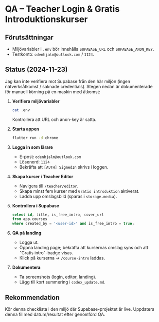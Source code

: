 # QA – Teacher Login & Gratis Introduktionskurser

## Förutsättningar
- Miljövariabler i `.env` bör innehålla `SUPABASE_URL` och `SUPABASE_ANON_KEY`.
- Testkonto: `odenhjalm@outlook.com` / `1124`.

## Status (2024-11-23)
Jag kan inte verifiera mot Supabase från den här miljön (ingen nätverksåtkomst / saknade credentials). Stegen nedan är dokumenterade för manuell körning på en maskin med åtkomst:

1. **Verifiera miljövariabler**
   ```bash
   cat .env
   ```
   Kontrollera att URL och anon-key är satta.

2. **Starta appen**
   ```bash
   flutter run -d chrome
   ```

3. **Logga in som lärare**
   - E-post: `odenhjalm@outlook.com`
   - Lösenord: `1124`
   - Bekräfta att `[AUTH] SignedIn` skrivs i loggen.

4. **Skapa kurser i Teacher Editor**
   - Navigera till `/teacher/editor`.
   - Skapa minst fem kurser med `Gratis introduktion` aktiverat.
   - Ladda upp omslagsbild (sparas i `storage.media`).

5. **Kontrollera i Supabase**
   ```sql
   select id, title, is_free_intro, cover_url
   from app.courses
   where created_by = '<user-id>' and is_free_intro = true;
   ```

6. **QA på landing**
   - Logga ut.
   - Öppna landing page; bekräfta att kursernas omslag syns och att "Gratis intro"-badge visas.
   - Klick på kurserna → `/course-intro` laddas.

7. **Dokumentera**
   - Ta screenshots (login, editor, landing).
   - Lägg till kort summering i `codex_update.md`.

## Rekommendation
Kör denna checklista i den miljö där Supabase-projektet är live. Uppdatera denna fil med datum/resultat efter genomförd QA.
